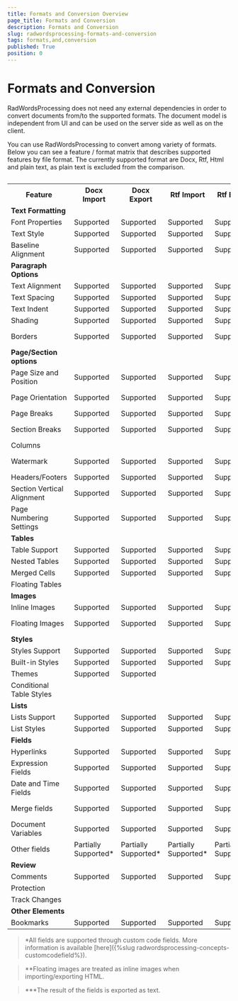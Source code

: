 ```yaml
---
title: Formats and Conversion Overview
page_title: Formats and Conversion
description: Formats and Conversion
slug: radwordsprocessing-formats-and-conversion
tags: formats,and,conversion
published: True
position: 0
---
```


# Formats and Conversion



RadWordsProcessing does not need any external dependencies in order to convert documents from/to the supported formats. The document model is independent from UI and can be used on the server side as well as on the client.
      

You can use RadWordsProcessing to convert among variety of formats. Below you can see a feature / format matrix that describes supported features by file format. The currently supported format are Docx, Rtf, Html and plain text, as plain text is excluded from the comparison.
      

## 
<table><tr><th>Feature</th>
<th>Docx Import</th><th>
Docx Export</th>
<th>Rtf Import</th>
<th>Rtf Export</th>
<th>Html Import</th>
<th>Html Export</th>
<th>PDF Export</th></tr>
<tr><td><b>Text Formatting</b></td><td></td><td></td><td></td><td></td><td></td><td></td><td></td></tr><tr><td>
Font Properties</td><td>
Supported</td><td>
Supported</td><td>
Supported</td><td>
Supported</td><td>
Supported</td><td>
Supported</td><td>
Supported</td></tr><tr><td>
Text Style</td><td>
Supported</td><td>
Supported</td><td>
Supported</td><td>
Supported</td><td>
Supported</td><td>
Supported</td><td>
Supported</td></tr><tr><td>
Baseline Alignment</td><td>
Supported</td><td>
Supported</td><td>
Supported</td><td>
Supported</td><td>
Supported</td><td>
Supported</td><td>
Supported</td></tr><tr><td>
<b>Paragraph Options</b></td><td></td><td></td><td></td><td></td><td></td><td></td><td></td></tr><tr><td>
Text Alignment</td><td>
Supported</td><td>
Supported</td><td>
Supported</td><td>
Supported</td><td>
Supported</td><td>
Supported</td><td>
Supported</td></tr><tr><td>
Text Spacing</td><td>
Supported</td><td>
Supported</td><td>
Supported</td><td>
Supported</td><td>
Supported</td><td>
Supported</td><td>
Supported</td></tr><tr><td>
Text Indent</td><td>
Supported</td><td>
Supported</td><td>
Supported</td><td>
Supported</td><td>
Supported</td><td>
Supported</td><td>
Supported</td></tr><tr><td>
Shading</td><td>
Supported</td><td>
Supported</td><td>
Supported</td><td>
Supported</td><td>
Supported</td><td>
Supported</td>
<td></td></tr><tr><td>
Borders</td><td>
Supported</td><td>
Supported</td><td>
Supported</td><td>
Supported</td><td>
Not applicable</td><td>
Not applicable</td>
<td></td></tr><tr><td>
<b>Page/Section options</b></td><td></td><td></td><td></td><td></td><td></td><td></td><td></td></tr><tr><td>
Page Size and Position</td><td>
Supported</td><td>
Supported</td><td>
Supported</td><td>
Supported</td><td>
Not applicable</td><td>
Not applicable</td><td>
Supported</td></tr><tr><td>
Page Orientation</td><td>
Supported</td><td>
Supported</td><td>
Supported</td><td>
Supported</td><td>
Not applicable</td><td>
Not applicable</td><td>
Supported</td></tr><tr><td>
Page Breaks</td><td>
Supported</td><td>
Supported</td><td>
Supported</td><td>
Supported</td><td></td><td></td><td>
Supported</td></tr><tr><td>
Section Breaks</td><td>
Supported</td><td>
Supported</td><td>
Supported</td><td>
Supported</td><td>
Not applicable</td><td>
Not applicable</td><td>
Supported</td></tr><tr><td>
Columns</td><td></td><td></td><td></td><td></td><td></td><td></td><td></td></tr><tr><td>
Watermark</td><td>Supported</td><td>Supported</td><td>Supported</td><td>Supported</td><td>
Not applicable</td><td>
Not applicable</td><td></td></tr><tr><td>
Headers/Footers</td><td>
Supported</td><td>
Supported</td><td>
Supported</td><td>
Supported</td><td></td><td></td><td>
Supported</td></tr><tr><td>
Section Vertical Alignment</td><td>
Supported</td><td>
Supported</td><td>
Supported</td><td>
Supported</td><td>
Not applicable</td><td>
Not applicable</td><td></td></tr><tr><td>
Page Numbering Settings</td><td>
Supported</td><td>
Supported</td><td>
Supported</td><td>
Supported</td><td>
Not applicable</td><td>
Not applicable</td><td>
Supported</td></tr><tr><td>
<b>Tables</b></td><td></td><td></td><td></td><td></td><td></td><td></td></tr><tr><td>
Table Support</td><td>
Supported</td><td>
Supported</td><td>
Supported</td><td>
Supported</td><td>
Supported</td><td>
Supported</td><td>
Supported</td></tr><tr><td>
Nested Tables</td><td>
Supported</td><td>
Supported</td><td>
Supported</td><td>
Supported</td><td>
Supported</td><td>
Supported</td><td>
Supported</td></tr><tr><td>
Merged Cells</td><td>
Supported</td><td>
Supported</td><td>
Supported</td><td>
Supported</td><td>
Supported</td><td>
Supported</td><td>
Supported</td></tr><tr><td>
Floating Tables</td><td></td><td></td><td></td><td></td><td></td><td></td><td></td></tr><tr><td>
<b>Images</b></td><td></td><td></td><td></td><td></td><td></td><td></td><td></td></tr><tr><td>
Inline Images</td><td>
Supported</td><td>
Supported</td><td>
Supported</td><td>
Supported</td><td>
Supported</td><td>
Supported</td><td>
Supported</td></tr><tr><td>
Floating Images</td><td>
Supported</td><td>
Supported</td><td>
Supported</td><td>
Supported</td><td>
Partially Supported**</td><td>
Partially Supported**</td><td></td></tr><tr><td>
<b>Styles</b></td><td></td><td></td><td></td><td></td><td></td><td></td><td></td></tr><tr><td>
Styles Support</td><td>
Supported</td><td>
Supported</td><td>
Supported</td><td>
Supported</td><td>
Supported</td><td>
Supported</td><td>
Supported</td></tr><tr><td>
Built-in Styles</td><td>
Supported</td><td>
Supported</td><td>
Supported</td><td>
Supported</td><td>
Supported</td><td>
Supported</td><td>
Supported</td></tr><tr><td>
Themes</td><td>
Supported</td><td>
Supported</td><td></td><td></td><td>
Supported</td><td>
Supported</td><td>
Supported</td></tr><tr><td>
Conditional Table Styles</td><td></td><td></td><td></td><td></td><td></td><td></td><td></td></tr><tr><td>
<b>Lists</b></td><td></td><td></td><td></td><td></td><td></td><td></td><td></td></tr><tr><td>
Lists Support</td><td>
Supported</td><td>
Supported</td><td>
Supported</td><td>
Supported</td><td>
Supported</td><td>
Supported</td><td>
Supported</td></tr><tr><td>
List Styles</td><td>
Supported</td><td>
Supported</td><td>
Supported</td><td>
Supported</td><td>
Supported</td><td>
Supported</td><td>
Supported</td></tr><tr><td>
<b>Fields</b></td><td></td><td></td><td></td><td></td><td></td><td></td><td></td></tr><tr><td>
Hyperlinks</td><td>
Supported</td><td>
Supported</td><td>
Supported</td><td>
Supported</td><td>
Supported</td><td>
Supported</td><td>
Supported</td></tr><tr><td>
Expression Fields</td><td>
Supported</td><td>
Supported</td><td>
Supported</td><td>
Supported</td><td>
Supported</td><td>
Supported</td><td>
Supported</td></tr><tr><td>
Date and Time Fields</td><td>
Supported</td><td>
Supported</td><td>
Supported</td><td>
Supported</td><td>
Not applicable</td><td>
Partially Supported***</td><td>
Partially Supported***</td></tr><tr><td>
Merge fields</td><td>
Supported</td><td>
Supported</td><td>
Supported</td><td>
Supported</td><td>
Not applicable</td><td>
Partially Supported***</td><td>
Partially Supported***</td></tr><tr><td>
Document Variables</td><td>
Supported</td><td>
Supported</td><td>
Supported</td><td>
Supported</td><td>
Not applicable</td><td>
Partially Supported***</td><td>
Partially Supported***</td></tr><tr><td>
Other fields</td><td>
Partially Supported*</td><td>
Partially Supported*</td><td>
Partially Supported*</td><td>
Partially Supported*</td><td>
Not applicable</td><td>
Partially Supported***</td><td>
Partially Supported***</td></tr><tr><td>
<b>Review</b></td><td></td><td></td><td></td><td></td><td></td><td></td><td></td></tr><tr><td>
Comments</td><td>
Supported</td><td>
Supported</td><td>
Supported</td><td>
Supported</td><td></td><td></td><td></td></tr><tr><td>
Protection</td><td></td><td></td><td></td><td></td><td></td><td></td><td>Not applicable</td></tr><tr><td>
Track Changes</td><td></td><td></td><td></td><td></td><td></td><td></td><td></td></tr><tr><td>
<b>Other Elements</b></td><td></td><td></td><td></td><td></td><td></td><td></td><td></td></tr><tr><td>
Bookmarks</td><td>
Supported</td><td>
Supported</td><td>
Supported</td><td>
Supported</td><td></td><td></td><td></td></tr></table>

>*All fields are supported through custom code fields. More information is available [here]({%slug radwordsprocessing-concepts-customcodefield%}).
          

>**Floating images are treated as inline images when importing/exporting HTML.
          

>***The result of the fields is exported as text.
          

